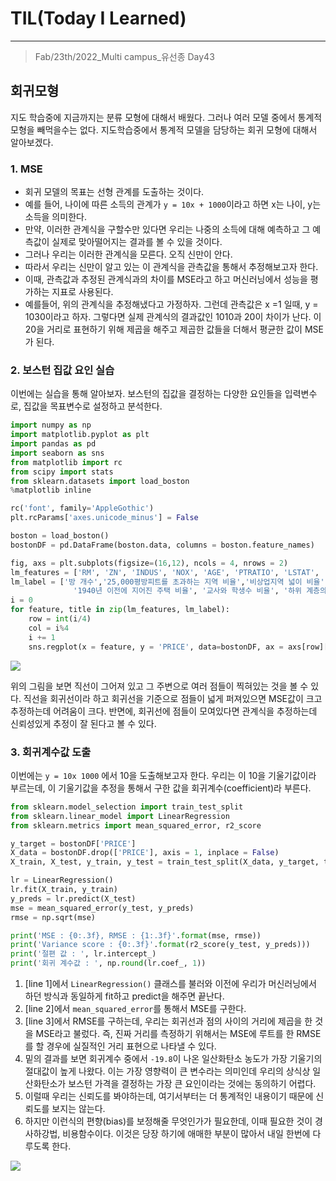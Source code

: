 # TIL(Today I Learned)

___

> Fab/23th/2022_Multi campus_유선종 Day43

## 회귀모형
지도 학습중에 지금까지는 분류 모형에 대해서 배웠다. 그러나 여러 모델 중에서 통계적 모형을 빼먹을수는 없다. 지도학습중에서 통계적 모델을 담당하는 회귀 모형에 대해서 알아보겠다.

### 1. MSE
- 회귀 모델의 목표는 선형 관계를 도출하는 것이다.
- 예를 들어, 나이에 따른 소득의 관계가 `y = 10x + 1000`이라고 하면 x는 나이, y는 소득을 의미한다.
- 만약, 이러한 관계식을 구할수만 있다면 우리는 나중의 소득에 대해 예측하고 그 예측값이 실제로 맞아떨어지는 결과를 볼 수 있을 것이다.
- 그러나 우리는 이러한 관계식을 모른다. 오직 신만이 안다.
- 따라서 우리는 신만이 알고 있는 이 관계식을 관측값을 통해서 추정해보고자 한다.
- 이때, 관측값과 추정된 관계식과의 차이를 MSE라고 하고 머신러닝에서 성능을 평가하는 지표로 사용된다.
- 예를들어, 위의 관계식을 추정해냈다고 가정하자. 그런데 관측값은 x =1 일때, y = 1030이라고 하자. 그렇다면 실제 관계식의 결과값인 1010과 20이 차이가 난다. 이 20을 거리로 표현하기 위해 제곱을 해주고 제곱한 값들을 더해서 평균한 값이 MSE가 된다.

### 2. 보스턴 집값 요인 실습
이번에는 실습을 통해 알아보자. 보스턴의 집값을 결정하는 다양한 요인들을 입력변수로, 집값을 목표변수로 설정하고 분석한다.
```python
import numpy as np
import matplotlib.pyplot as plt
import pandas as pd
import seaborn as sns
from matplotlib import rc
from scipy import stats
from sklearn.datasets import load_boston
%matplotlib inline

rc('font', family='AppleGothic')
plt.rcParams['axes.unicode_minus'] = False

boston = load_boston()
bostonDF = pd.DataFrame(boston.data, columns = boston.feature_names)

fig, axs = plt.subplots(figsize=(16,12), ncols = 4, nrows = 2)
lm_features = ['RM', 'ZN', 'INDUS', 'NOX', 'AGE', 'PTRATIO', 'LSTAT', 'RAD']
lm_label = ['방 개수','25,000평방피트를 초과하는 지역 비율','비상업지역 넓이 비율','일산화탄소 농도',
              '1940년 이전에 지어진 주택 비율', '교사와 학생수 비율', '하위 계층의 비율', '고속도로 접근 용이도']
i = 0
for feature, title in zip(lm_features, lm_label):
    row = int(i/4)
    col = i%4
    i += 1
    sns.regplot(x = feature, y = 'PRICE', data=bostonDF, ax = axs[row][col]).set(title = title)
```

<img src="https://user-images.githubusercontent.com/97590480/155334155-c37cecaa-fb5f-473e-a5bb-cd7359bf9269.png">

위의 그림을 보면 직선이 그어져 있고 그 주변으로 여러 점들이 찍혀있는 것을 볼 수 있다. 직선을 회귀선이라 하고 회귀선을 기준으로 점들이 넓게 퍼져있으면 MSE값이 크고 추정하는데 어려움이 크다. 반면에, 회귀선에 점들이 모여있다면 관계식을 추정하는데 신뢰성있게 추정이 잘 된다고 볼 수 있다.

### 3. 회귀계수값 도출
이번에는 `y = 10x 1000` 에서 10을 도출해보고자 한다. 우리는 이 10을 기울기값이라 부르는데, 이 기울기값을 추정을 통해서 구한 값을 회귀계수(coefficient)라 부른다.

```python
from sklearn.model_selection import train_test_split
from sklearn.linear_model import LinearRegression
from sklearn.metrics import mean_squared_error, r2_score

y_target = bostonDF['PRICE']
X_data = bostonDF.drop(['PRICE'], axis = 1, inplace = False)
X_train, X_test, y_train, y_test = train_test_split(X_data, y_target, test_size = 0.3, random_state = 156)

lr = LinearRegression()                                                                                     #line 1
lr.fit(X_train, y_train)
y_preds = lr.predict(X_test)                                                                                
mse = mean_squared_error(y_test, y_preds)                                                                   #line 2
rmse = np.sqrt(mse)                                                                                         #line 3

print('MSE : {0:.3f}, RMSE : {1:.3f}'.format(mse, rmse))
print('Variance score : {0:.3f}'.format(r2_score(y_test, y_preds)))
print('절편 값 : ', lr.intercept_)
print('회귀 계수값 : ', np.round(lr.coef_, 1))
```
1. [line 1]에서 `LinearRegression()` 클래스를 불러와 이전에 우리가 머신러닝에서 하던 방식과 동일하게 fit하고 predict을 해주면 끝난다.
2. [line 2]에서 `mean_squared_error`를 통해서 MSE를 구한다.
3. [line 3]에서 RMSE를 구하는데, 우리는 회귀선과 점의 사이의 거리에 제곱을 한 것을 MSE라고 불렀다. 즉, 진짜 거리를 측정하기 위해서는 MSE에 루트를 한 RMSE를 할 경우에 실질적인 거리 표현으로 나타낼 수 있다.
4. 밑의 결과를 보면 회귀계수 중에서 `-19.8`이 나온 일산화탄소 농도가 가장 기울기의 절대값이 높게 나왔다. 이는 가장 영향력이 큰 변수라는 의미인데 우리의 상식상 일산화탄소가 보스턴 가격을 결정하는 가장 큰 요인이라는 것에는 동의하기 어렵다.
5. 이럴때 우리는 신뢰도를 봐야하는데, 여기서부터는 더 통계적인 내용이기 때문에 신뢰도를 보지는 않는다.
6. 하지만 이런식의 편향(bias)를 보정해줄 무엇인가가 필요한데, 이때 필요한 것이 경사하강법, 비용함수이다. 이것은 당장 하기에 애매한 부분이 많아서 내일 한번에 다루도록 한다.

<img src="https://user-images.githubusercontent.com/97590480/155336096-9773518e-0188-4bd7-9b2e-39dbc8b55e3d.png">